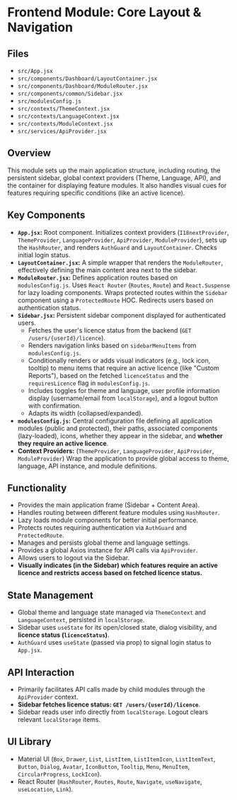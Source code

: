 
# Frontend Module: Core Layout & Navigation

## Files

*   `src/App.jsx`
*   `src/components/Dashboard/LayoutContainer.jsx`
*   `src/components/Dashboard/ModuleRouter.jsx`
*   `src/components/common/Sidebar.jsx`
*   `src/modulesConfig.js`
*   `src/contexts/ThemeContext.jsx`
*   `src/contexts/LanguageContext.jsx`
*   `src/contexts/ModuleContext.jsx`
*   `src/services/ApiProvider.jsx`

## Overview

This module sets up the main application structure, including routing, the persistent sidebar, global context providers (Theme, Language, API), and the container for displaying feature modules. It also handles visual cues for features requiring specific conditions (like an active licence).

## Key Components

*   **`App.jsx`:** Root component. Initializes context providers (`I18nextProvider`, `ThemeProvider`, `LanguageProvider`, `ApiProvider`, `ModuleProvider`), sets up the `HashRouter`, and renders `AuthGuard` and `LayoutContainer`. Checks initial login status.
*   **`LayoutContainer.jsx`:** A simple wrapper that renders the `ModuleRouter`, effectively defining the main content area next to the sidebar.
*   **`ModuleRouter.jsx`:** Defines application routes based on `modulesConfig.js`. Uses `React Router` (`Routes`, `Route`) and `React.Suspense` for lazy loading components. Wraps protected routes within the `Sidebar` component using a `ProtectedRoute` HOC. Redirects users based on authentication status.
*   **`Sidebar.jsx`:** Persistent sidebar component displayed for authenticated users.
    *   Fetches the user's licence status from the backend (`GET /users/{userId}/licence`).
    *   Renders navigation links based on `sidebarMenuItems` from `modulesConfig.js`.
    *   Conditionally renders or adds visual indicators (e.g., lock icon, tooltip) to menu items that require an active licence (like "Custom Reports"), based on the fetched `licenceStatus` and the `requiresLicence` flag in `modulesConfig.js`.
    *   Includes toggles for theme and language, user profile information display (username/email from `localStorage`), and a logout button with confirmation.
    *   Adapts its width (collapsed/expanded).
*   **`modulesConfig.js`:** Central configuration file defining all application modules (public and protected), their paths, associated components (lazy-loaded), icons, whether they appear in the sidebar, and **whether they require an active licence**.
*   **Context Providers:** (`ThemeProvider`, `LanguageProvider`, `ApiProvider`, `ModuleProvider`) Wrap the application to provide global access to theme, language, API instance, and module definitions.

## Functionality

*   Provides the main application frame (Sidebar + Content Area).
*   Handles routing between different feature modules using `HashRouter`.
*   Lazy loads module components for better initial performance.
*   Protects routes requiring authentication via `AuthGuard` and `ProtectedRoute`.
*   Manages and persists global theme and language settings.
*   Provides a global Axios instance for API calls via `ApiProvider`.
*   Allows users to logout via the Sidebar.
*   **Visually indicates (in the Sidebar) which features require an active licence and restricts access based on fetched licence status.**

## State Management

*   Global theme and language state managed via `ThemeContext` and `LanguageContext`, persisted in `localStorage`.
*   Sidebar uses `useState` for its open/closed state, dialog visibility, and **licence status (`licenceStatus`)**.
*   `AuthGuard` uses `useState` (passed via prop) to signal login status to `App.jsx`.

## API Interaction

*   Primarily facilitates API calls made by child modules through the `ApiProvider` context.
*   **Sidebar fetches licence status: `GET /users/{userId}/licence`**.
*   Sidebar reads user info directly from `localStorage`. Logout clears relevant `localStorage` items.

## UI Library

*   Material UI (`Box`, `Drawer`, `List`, `ListItem`, `ListItemIcon`, `ListItemText`, `Button`, `Dialog`, `Avatar`, `IconButton`, `Tooltip`, `Menu`, `MenuItem`, `CircularProgress`, `LockIcon`).
*   React Router (`HashRouter`, `Routes`, `Route`, `Navigate`, `useNavigate`, `useLocation`, `Link`).

